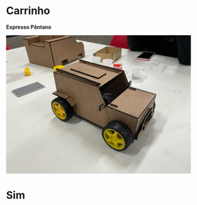 # Carrinho
**Expresso Pântano**

![](https://github.com/ViPaGaLuMa/Carrinho/blob/main/IMG-20221122-WA0001.jpg)

# **Sim**
